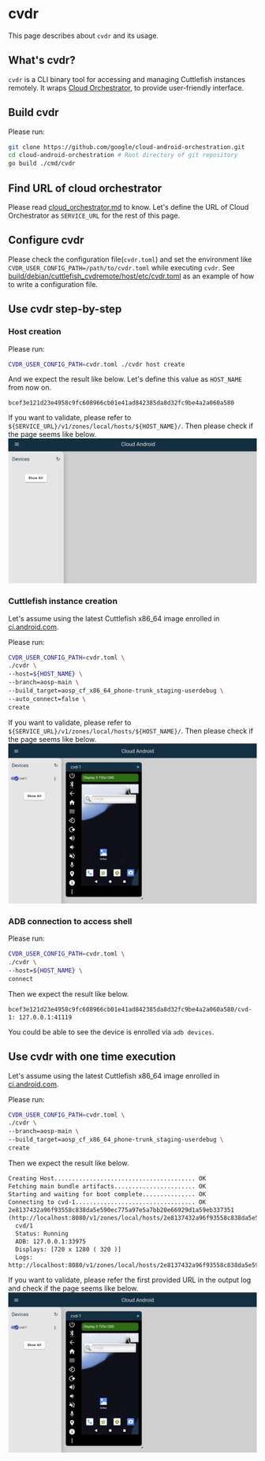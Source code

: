 # cvdr

This page describes about `cvdr` and its usage.

## What's cvdr?

`cvdr` is a CLI binary tool for accessing and managing Cuttlefish instances
remotely.
It wraps [Cloud Orchestrator](cloud_orchestrator.md), to provide user-friendly
interface.

## Build cvdr

Please run:
```bash
git clone https://github.com/google/cloud-android-orchestration.git
cd cloud-android-orchestration # Root directory of git repository
go build ./cmd/cvdr
```

## Find URL of cloud orchestrator

Please read [cloud_orchestrator.md](cloud_orchestrator.md) to know.
Let's define the URL of Cloud Orchestrator as `SERVICE_URL` for the rest of this
page.

## Configure cvdr

Please check the configuration file(`cvdr.toml`) and set the environment like
`CVDR_USER_CONFIG_PATH=/path/to/cvdr.toml` while executing `cvdr`.
See [build/debian/cuttlefish_cvdremote/host/etc/cvdr.toml](/build/debian/cuttlefish_cvdremote/host/etc/cvdr.toml)
as an example of how to write a configuration file.

## Use cvdr step-by-step

### Host creation

Please run:
```bash
CVDR_USER_CONFIG_PATH=cvdr.toml ./cvdr host create
```

And we expect the result like below. Let's define this value as `HOST_NAME` from
now on.
```
bcef3e121d23e4958c9fc608966cb01e41ad842385da8d32fc9be4a2a060a580
```

If you want to validate, please refer to
`${SERVICE_URL}/v1/zones/local/hosts/${HOST_NAME}/`.
Then please check if the page seems like below.
![cvdr_host_creation](resources/cvdr_host_creation_example.png)

### Cuttlefish instance creation

Let's assume using the latest Cuttlefish x86_64 image enrolled in
[ci.android.com](https://ci.android.com/).

Please run:
```bash
CVDR_USER_CONFIG_PATH=cvdr.toml \
./cvdr \
--host=${HOST_NAME} \
--branch=aosp-main \
--build_target=aosp_cf_x86_64_phone-trunk_staging-userdebug \
--auto_connect=false \
create
```

If you want to validate, please refer to
`${SERVICE_URL}/v1/zones/local/hosts/${HOST_NAME}/`.
Then please check if the page seems like below.
![cvdr_cf_creation](resources/cvdr_cf_creation_example.png)

### ADB connection to access shell

Please run:
```bash
CVDR_USER_CONFIG_PATH=cvdr.toml \
./cvdr \
--host=${HOST_NAME} \
connect
```

Then we expect the result like below.
```
bcef3e121d23e4958c9fc608966cb01e41ad842385da8d32fc9be4a2a060a580/cvd-1: 127.0.0.1:41119
```

You could be able to see the device is enrolled via `adb devices`.

## Use cvdr with one time execution

Let's assume using the latest Cuttlefish x86_64 image enrolled in
[ci.android.com](https://ci.android.com/).

Please run:
```bash
CVDR_USER_CONFIG_PATH=cvdr.toml \
./cvdr \
--branch=aosp-main \
--build_target=aosp_cf_x86_64_phone-trunk_staging-userdebug \
create
```

Then we expect the result like below.
```
Creating Host........................................ OK
Fetching main bundle artifacts....................... OK
Starting and waiting for boot complete............... OK
Connecting to cvd-1.................................. OK
2e8137432a96f93558c838da5e590ec775a97e5a7bb20e66929d1a59eb337351 (http://localhost:8080/v1/zones/local/hosts/2e8137432a96f93558c838da5e590ec775a97e5a7bb20e66929d1a59eb337351/)
  cvd/1
  Status: Running
  ADB: 127.0.0.1:33975
  Displays: [720 x 1280 ( 320 )]
  Logs: http://localhost:8080/v1/zones/local/hosts/2e8137432a96f93558c838da5e590ec775a97e5a7bb20e66929d1a59eb337351/cvds/1/logs/
```
If you want to validate, please refer the first provided URL in the output log
and check if the page seems like below.
![cvdr_cf_creation](resources/cvdr_cf_creation_example.png)
